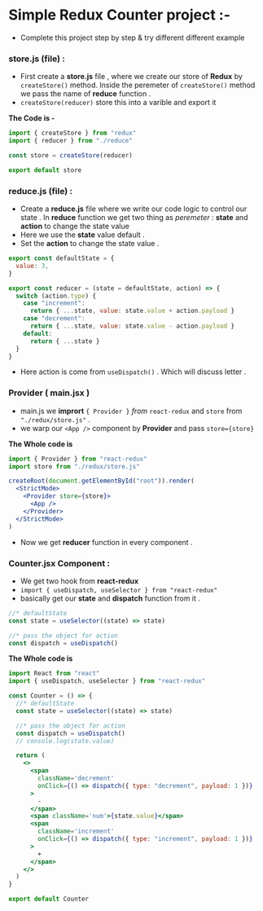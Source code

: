 # Simple Redux Counter project :-

- Complete this project step by step & try different different example

### store.js (file) :

- First create a **store.js** file , where we create our store of **Redux** by `createStore()` method. Inside the peremeter of `createStore()` method we pass the name of **reduce** function .
- `createStore(reducer)` store this into a varible and export it

**The Code is -**

```js
import { createStore } from "redux"
import { reducer } from "./reduce"

const store = createStore(reducer)

export default store
```

### reduce.js (file) :

- Create a **reduce.js** file where we write our code logic to control our state . In **reduce** function we get two thing as _peremeter_ : **state** and **action** to change the state value
- Here we use the **state** value default .
- Set the **action** to change the state value .

```js
export const defaultState = {
  value: 3,
}

export const reducer = (state = defaultState, action) => {
  switch (action.type) {
    case "increment":
      return { ...state, value: state.value + action.payload }
    case "decrement":
      return { ...state, value: state.value - action.payload }
    default:
      return { ...state }
  }
}
```

- Here action is come from `useDispatch()` . Which will discuss letter .

### Provider ( main.jsx )

- main.js we **imprort** `{ Provider }` _from_ `react-redux` and `store` from `"./redux/store.js"` .
- we warp our `<App />` component by **Provider** and pass `store={store}`

**The Whole code is**

```jsx
import { Provider } from "react-redux"
import store from "./redux/store.js"

createRoot(document.getElementById("root")).render(
  <StrictMode>
    <Provider store={store}>
      <App />
    </Provider>
  </StrictMode>
)
```

- Now we get **reducer** function in every component .

### Counter.jsx Component :

- We get two hook from **react-redux**
- `import { useDispatch, useSelector } from "react-redux"`
- basically get our **state** and **dispatch** function from it .

```jsx
//* defaultState
const state = useSelector((state) => state)

//* pass the object for action
const dispatch = useDispatch()
```

**The Whole code is**

```jsx
import React from "react"
import { useDispatch, useSelector } from "react-redux"

const Counter = () => {
  //* defaultState
  const state = useSelector((state) => state)

  //* pass the object for action
  const dispatch = useDispatch()
  // console.log(state.value)

  return (
    <>
      <span
        className='decrement'
        onClick={() => dispatch({ type: "decrement", payload: 1 })}
      >
        -
      </span>
      <span className='num'>{state.value}</span>
      <span
        className='increment'
        onClick={() => dispatch({ type: "increment", payload: 1 })}
      >
        +
      </span>
    </>
  )
}

export default Counter
```
